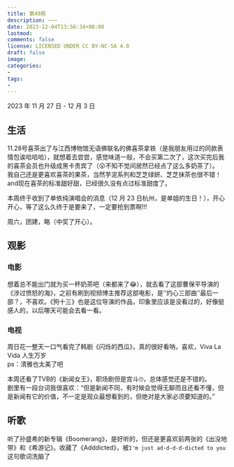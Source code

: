 ```yaml
---
title: 第49周
description: ~~~
date: 2023-12-04T13:56:34+08:00
lastmod: 
comments: false
license: LICENSED UNDER CC BY-NC-SA 4.0
draft: false
image: 
categories:
- 
tags:
- 
---
```

2023 年 11 月 27 日 - 12 月 3 日
## 生活
11.28号喜茶出了与江西博物馆无语佛联名的佛喜茶拿铁（是我朋友用过的同款表情包诶哈哈哈），就想着去尝尝，感觉味道一般，不会买第二次了，这次买完后我的喜茶会员也升级成黑卡贵宾了（😮不知不觉间居然已经点了这么多奶茶了）。  
我自己还是更喜欢喜茶的果茶，当然芋泥系列和芝芝绿妍、芝芝抹茶也很不错！and现在喜茶的标准甜好甜，已经很久没有点过标准甜度了。  

本周终于收到了单依纯演唱会的消息（12 月 23 日杭州，是单姐的生日！），开心开心，等了这么久终于是要来了，一定要抢到票啊!!!

周六，团建，略（中奖了开心）。
## 观影
### 电影
想着总不能出门就为买一杯奶茶吧（来都来了😂），就去看了这部曹保平导演的《涉过愤怒的海》，之前有刷到视频博主推荐这部电影，是‘‘灼心三部曲’’最后一部？，不喜欢。《狗十三》也是这位导演的作品，印象里应该是没看过的，好像挺感人的，以后哪天可能会去看一看。
### 电视
周日花一整天一口气看完了韩剧《闪烁的西瓜》，真的很好看呐，喜欢，Viva La Vida 人生万岁  
ps：清雅也太美了吧

本周还看了TVB的《新闻女王》，职场剧但是宫斗🙄，总体感觉还是不错的。  
剧里有一段台词我很喜欢：“但是新闻不同，有时候会觉得无聊而且还看不懂，但是新闻有它的价值，不一定是观众最想看到的，但绝对是大家必须要知道的。”
## 听歌
听了孙盛希的新专辑《Boomerang》，是好听的，但还是更喜欢前两张的《出没地带》和《希游记》。收藏了《Adddicted》，被`I'm just ad-d-d-d-dicted to you`这句歌词洗脑了


